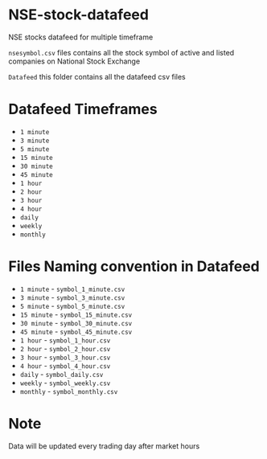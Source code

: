 # NSE-stock-datafeed
NSE stocks datafeed for multiple timeframe

`nsesymbol.csv`  files contains all the stock symbol of active and listed companies on National Stock Exchange

`Datafeed`  this folder contains all the datafeed csv files

# Datafeed Timeframes
- `1 minute`
- `3 minute`
- `5 minute`
- `15 minute`
- `30 minute`
- `45 minute`
- `1 hour`
- `2 hour`
- `3 hour`
- `4 hour`
- `daily`
- `weekly`
- `monthly`

# Files Naming convention in Datafeed
- `1 minute` - `symbol_1_minute.csv`
- `3 minute` - `symbol_3_minute.csv`
- `5 minute` - `symbol_5_minute.csv`
- `15 minute` - `symbol_15_minute.csv`
- `30 minute` - `symbol_30_minute.csv`
- `45 minute` - `symbol_45_minute.csv`
- `1 hour` - `symbol_1_hour.csv`
- `2 hour` - `symbol_2_hour.csv`
- `3 hour` - `symbol_3_hour.csv`
- `4 hour` - `symbol_4_hour.csv`
- `daily` - `symbol_daily.csv`
- `weekly` - `symbol_weekly.csv`
- `monthly` - `symbol_monthly.csv`

# Note
Data will be updated every trading day after market hours
